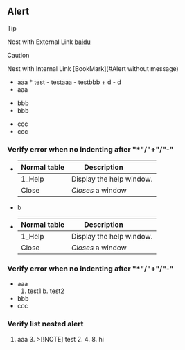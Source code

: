 ## Alert

>[!TIP] 
> Nest with External Link  [baidu](http://www.baidu.com/)

> [!CAUTION] 
> Nest with Internal Link [BookMark](#Alert without message)  

* aaa
      * test
          - testaaa
          - testbbb
      + d
      - d
* aaa

+ bbb
+ bbb
 - ccc
- ccc


### Verify error when no indenting after "*"/"+"/"-" 
* | Normal table | Description          |
  | ------------- | ----------- |
  | 1_Help      | Display the help window.|
  | Close     | _Closes_ a window     |
* b
* | Normal table | Description          |
  | ------------- | ----------- |
  | 1_Help      | Display the help window.|
  | Close     | _Closes_ a window     |

### Verify error when no indenting after "*"/"+"/"-" 
* aaa
	1. test1
	b. test2			
* bbb
* ccc



### Verify list nested alert
1. aaa
	3. >[!NOTE] test
	2. 
		4.
		8. hi
  
